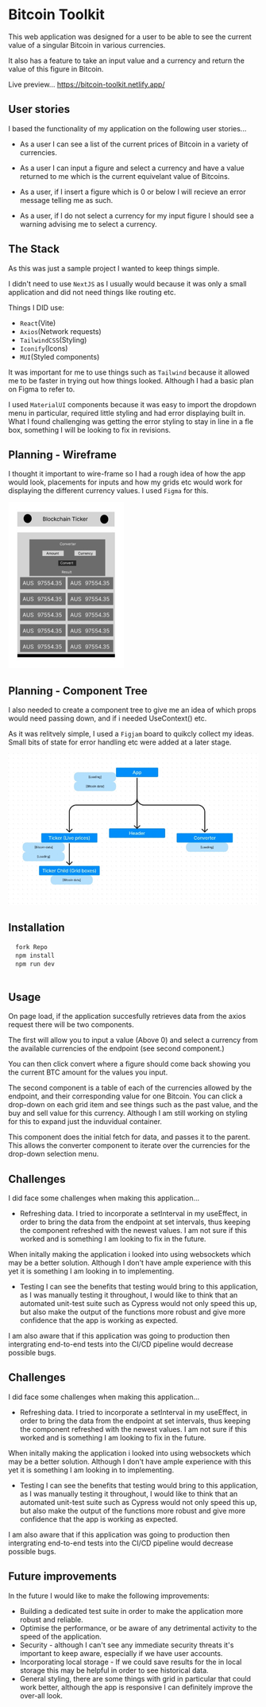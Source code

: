 
# Bitcoin Toolkit

This web application was designed for a user to be able to see the current value of a singular Bitcoin in various currencies.

It also has a feature to take an input value and a currency and return the value of this figure in Bitcoin.

Live preview...
https://bitcoin-toolkit.netlify.app/



## User stories

I based the functionality of my application on the following user stories...

- As a user I can see a list of the current prices of Bitcoin in a variety of currencies.

- As a user I can input a figure and select a currency and have a value returned to me which is the current equivelant value of Bitcoins.

- As a user, if I insert a figure which is 0 or below I will recieve an error message telling me as such.

- As a user, if I do not select a currency for my input figure I should see a warning advising me to select a currency.

## The Stack

As this was just a sample project I wanted to keep things simple. 

I didn't need to use `NextJS` as I usually would because it was only a small application and did not need things like routing etc.

Things I DID use:
- `React`(Vite)
- `Axios`(Network requests)
- `TailwindCSS`(Styling)
- `Iconify`(Icons)
- `MUI`(Styled components)


It was important for me to use things such as `Tailwind` because it allowed me to be faster in trying out how things looked. Although I had a basic plan on Figma to refer to.

I used `MaterialUI` components 
because it was easy to import the dropdown menu in particular, required little styling and had error displaying built in. What I found challenging was getting the error styling to stay in line in a fle box, something I will be looking to fix in revisions.



## Planning - Wireframe


I thought it important to wire-frame so I had a rough idea of how the app would look, placements for inputs and how my grids etc would work for displaying the different currency values. I used `Figma` for this.

![App Screenshot](https://github.com/johnnywalker-git/bitcoin-toolkit/blob/main/Readme-screenshots/wireframe.jpg?raw=true)

## Planning - Component Tree

I also needed to create a component tree to give me an idea of which props would need passing down, and if i needed UseContext() etc.

As it was relitvely simple, I used a `Figjam` board to quikcly collect my ideas. Small bits of state for error handling etc were added at a later stage.

![App Screenshot](https://github.com/johnnywalker-git/bitcoin-toolkit/blob/main/Readme-screenshots/component-tree.jpg?raw=true)



## Installation



```bash
  fork Repo
  npm install 
  npm run dev
  
```
    
## Usage

On page load, if the application succesfully retrieves data from the axios request there will be two components.

The first will allow you to input a value (Above 0) and select a currency from the available currencies of the endpoint (see second component.)

You can then click convert where a figure should come back showing you the current BTC amount for the values you input.

The second component is a table of each of the currencies allowed by the endpoint, and their corresponding value for one Bitcoin. You can click a drop-down on each grid item and see things such as the past value, and the buy and sell value for this currency. Although I am still working on styling for this to expand just the induvidual container.

This component does the initial fetch for data, and passes it to the parent. This allows the converter component to iterate over the currencies for the drop-down selection menu.


## Challenges

I did face some challenges when making this application...

- Refreshing data.
I tried to incorporate a setInterval in my useEffect, in order to bring the data from the endpoint at set intervals, thus keeping the component refreshed with the newest values. I am not sure if this worked and is something I am looking to fix in the future. 

When initally making the application i looked into using websockets which may be a better solution. Although I don't have ample experience with this yet it is something I am looking in to implementing.

- Testing
I can see the benefits that testing would bring to this application, as I was manually testing it throughout, I would like to think that an automated unit-test suite such as Cypress would not only speed this up, but also make the output of the functions more robust and give more confidence that the app is working as expected.

I am also aware that if this application was going to production then intergrating end-to-end tests into the CI/CD pipeline would decrease possible bugs.


## Challenges

I did face some challenges when making this application...

- Refreshing data.
I tried to incorporate a setInterval in my useEffect, in order to bring the data from the endpoint at set intervals, thus keeping the component refreshed with the newest values. I am not sure if this worked and is something I am looking to fix in the future. 

When initally making the application i looked into using websockets which may be a better solution. Although I don't have ample experience with this yet it is something I am looking in to implementing.

- Testing
I can see the benefits that testing would bring to this application, as I was manually testing it throughout, I would like to think that an automated unit-test suite such as Cypress would not only speed this up, but also make the output of the functions more robust and give more confidence that the app is working as expected.

I am also aware that if this application was going to production then intergrating end-to-end tests into the CI/CD pipeline would decrease possible bugs.



## Future improvements

In the future I would like to make the following improvements:

- Building a dedicated test suite in order to make the application more robust and reliable.
- Optimise the performance, or be aware of any detrimental activity to the speed of the application.
- Security - although I can't see any immediate security threats it's important to keep aware, especially if we have user accounts.
- Incorporating local storage - If we could save results for the in local storage this may be helpful in order to see historical data.
- General styling, there are some things with grid in particular that could work better, although the app is responsive I can definitely improve the over-all look.